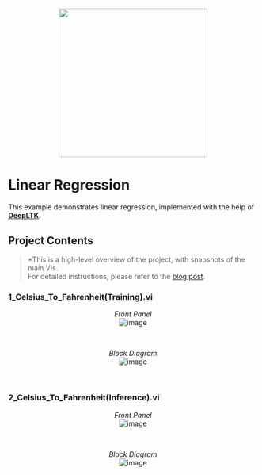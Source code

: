 [DeepLTK]:https://www.ngene.co/deep-learning-toolkit-for-labview
[blog post]:https://www.ngene.co/post/deep-learning-with-labview-tutorial-1-3-linear-regression-celsius-to-fahrenheit-conversion

# <p align="center"><img src="https://github.com/user-attachments/assets/3313cfe0-09d2-4873-87d9-91ce66f1d4fc" height="300px; object-fit:cover;" /> </p>

# Linear Regression

This example demonstrates linear regression, implemented with the help of **[DeepLTK]**.


## Project Contents

> *This is a high-level overview of the project, with snapshots of the main VIs. <br>For detailed instructions, please refer to the [blog post].
> 
### 1_Celsius_To_Fahrenheit(Training).vi

<p align="center">
  <i>Front Panel</i> <br/>
  <img src="https://github.com/ngenehub/deepltk_examples/assets/131282716/5b516b6f-af51-45a6-96a6-dfb02aa2ac52" alt="image">
</p>

<br/>

<p align="center">
  <i>Block Diagram</i> <br/>
  <img src="https://github.com/ngenehub/deepltk_examples/assets/131282716/8d501301-dc62-444f-8d4f-b45d69132218" alt="image">
</p>

<br/>

### 2_Celsius_To_Fahrenheit(Inference).vi
<p align="center">
  <i>Front Panel</i> <br/>
  <img src="https://github.com/ngenehub/deepltk_examples/assets/131282716/a080ac13-5e80-4985-bfd8-e28c2b6eed8f" alt="image">
</p>

<br/>

<p align="center">
  <i>Block Diagram</i> <br/>
  <img src="https://github.com/ngenehub/deepltk_examples/assets/131282716/a80f0e06-cfee-4796-877a-ec585dbf5da4" alt="image">
</p>

<br/>













